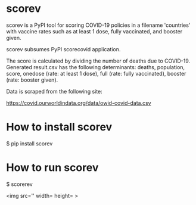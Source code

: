 # scorev
scorev is a PyPI tool for scoring COVID-19 policies in a filename 'countries' with vaccine rates 
such as at least 1 dose, fully vaccinated, and booster given.

scorev subsumes PyPI scorecovid application.

The score is calculated by dividing the number of deaths due to COVID-19.
Generated result.csv has the following determinants:
deaths, population, score, onedose (rate: at least 1 dose), full (rate: fully vaccinated), booster (rate: booster given).

Data is scraped from the following site:

https://covid.ourworldindata.org/data/owid-covid-data.csv

# How to install scorev
$ pip install scorev

# How to run scorev
$ scorerev

<img src='' width= height= >


